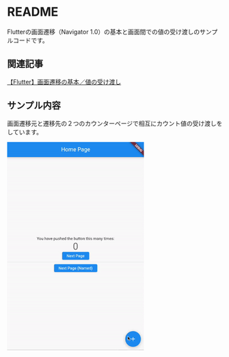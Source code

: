 # README

Flutterの画面遷移（Navigator 1.0）の基本と画面間での値の受け渡しのサンプルコードです。

## 関連記事
[【Flutter】画面遷移の基本／値の受け渡し](https://cbtdev.net/flutter-navigator1-basic/)

## サンプル内容

画面遷移元と遷移先の２つのカウンターページで相互にカウント値の受け渡しをしています。

![sample](sample.gif "サンプル")

